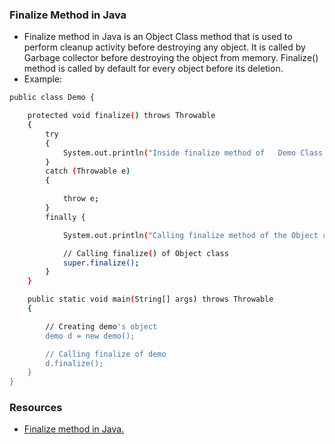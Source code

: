 ### Finalize Method in Java
* Finalize method in Java is an Object Class method that is used to perform cleanup activity before destroying any object. It is called by Garbage collector before destroying the object from memory. Finalize() method is called by default for every object before its deletion.
* Example:
```bash
public class Demo {

	protected void finalize() throws Throwable
	{
		try 
        {
			System.out.println("Inside finalize method of   Demo Class.");
		}
		catch (Throwable e) 
        {

			throw e;
		}
		finally {

			System.out.println("Calling finalize method of the Object class");

			// Calling finalize() of Object class
			super.finalize();
		}
	}

	public static void main(String[] args) throws Throwable
	{

		// Creating demo's object
		demo d = new demo();

		// Calling finalize of demo
		d.finalize();
	}
} 
```

### Resources
* [Finalize method in Java.](https://www.scaler.com/topics/finalize-method-in-java/)